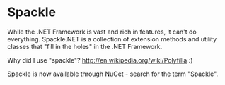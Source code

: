Spackle
================

While the .NET Framework is vast and rich in features, it can't do everything. Spackle.NET is a collection of extension methods and utility classes that "fill in the holes" in the .NET Framework. 

Why did I use "spackle"? http://en.wikipedia.org/wiki/Polyfilla :)

Spackle is now available through NuGet - search for the term "Spackle".